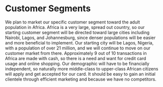 # Customer Segments
We plan to market our specific customer segment toward the adult population in Africa. Africa is a very large, spread out country, so our starting customer segment will be directed toward large cities including Nairobi, Lagos, and Johannesburg, since denser populations will be easier and more beneficial to implement. Our starting city will be Lagos, Nigeria, with a population of over 21 million, and we will continue to move on our customer market from there. Approximately 9 out of 10 transactions in Africa are made with cash, so there is a need and want for credit card usage and online shopping. Our demographic will have to be financially independent, so naturally more middle-class to upper-class African citizens will apply and get accepted for our card. It should be easy to gain an initial clientele through efficient marketing and because we have no competitors. 

